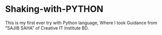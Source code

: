 # Shaking-with-PYTHON
This is my first ever try with Python language, Where I took Guidance from "SAJIB SAHA" of Creative IT Institute BD.
